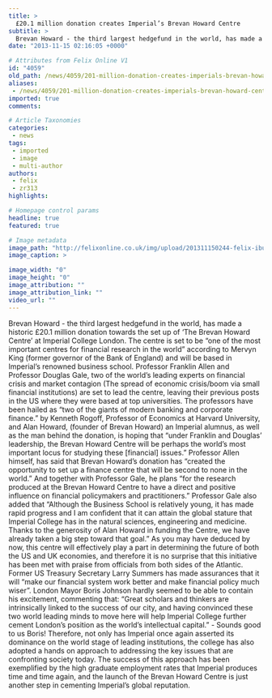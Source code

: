 ```yaml
---
title: >
  £20.1 million donation creates Imperial’s Brevan Howard Centre
subtitle: >
  Brevan Howard - the third largest hedgefund in the world, has made a historic £20.1 million donation towards the set up of ‘The Brevan Howard Centre’ at Imperial College London
date: "2013-11-15 02:16:05 +0000"

# Attributes from Felix Online V1
id: "4059"
old_path: /news/4059/201-million-donation-creates-imperials-brevan-howard-centre
aliases:
 - /news/4059/201-million-donation-creates-imperials-brevan-howard-centre
imported: true
comments:

# Article Taxonomies
categories:
 - news
tags:
 - imported
 - image
 - multi-author
authors:
 - felix
 - zr313
highlights:

# Homepage control params
headline: true
featured: true

# Image metadata
image_path: "http://felixonline.co.uk/img/upload/201311150244-felix-ibussch.png"
image_caption: >

image_width: "0"
image_height: "0"
image_attribution: ""
image_attribution_link: ""
video_url: ""
---
```


Brevan Howard - the third largest hedgefund in the world, has made a historic £20.1 million donation towards the set up of ‘The Brevan Howard Centre’ at Imperial College London. The centre is set to be “one of the most important centres for financial research in the world” according to Mervyn King (former governor of the Bank of England) and will be based in Imperial’s renowned business school.
 Professor Franklin Allen and Professor Douglas Gale, two of the world’s leading experts on financial crisis and market contagion (The spread of economic crisis/boom via small financial institutions) are set to lead the centre, leaving their previous posts in the US where they were based at top universities. The professors have been hailed as “two of the giants of modern banking and corporate finance.” by Kenneth Rogoff, Professor of Economics at Harvard University, and Alan Howard, (founder of Brevan Howard) an Imperial alumnus, as well as the man behind the donation, is hoping that “under Franklin and Douglas’ leadership, the Brevan Howard Centre will be perhaps the world’s most important locus for studying these [financial] issues.”
 Professor Allen himself, has said that Brevan Howard’s donation has “created the opportunity to set up a finance centre that will be second to none in the world.” And together with Professor Gale, he plans “for the research produced at the Brevan Howard Centre to have a direct and positive influence on financial policymakers and practitioners.” Professor Gale also added that “Although the Business School is relatively young, it has made rapid progress and I am confident that it can attain the global stature that Imperial College has in the natural sciences, engineering and medicine. Thanks to the generosity of Alan Howard in funding the Centre, we have already taken a big step toward that goal.”
 As you may have deduced by now, this centre will effectively play a part in determining the future of both the US and UK economies, and therefore it is no surprise that this initiative has been met with praise from officials from both sides of the Atlantic. Former US Treasury Secretary Larry Summers has made assurances that it will “make our financial system work better and make financial policy much wiser”. London Mayor Boris Johnson hardly seemed to be able to contain his excitement, commenting that: “Great scholars and thinkers are intrinsically linked to the success of our city, and having convinced these two world leading minds to move here will help Imperial College further cement London’s position as the world’s intellectual capital.” - Sounds good to us Boris!
 Therefore, not only has Imperial once again asserted its dominance on the world stage of leading institutions, the college has also adopted a hands on approach to addressing the key issues that are confronting society today. The success of this approach has been exemplified by the high graduate employment rates that Imperial produces time and time again, and the launch of the Brevan Howard Centre is just another step in cementing Imperial’s global reputation.
